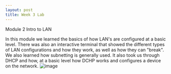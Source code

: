 ```yaml
---
layout: post
title: Week 3 Lab
---
```


Module 2 Intro to LAN

In this module we learned the basics of how LAN's are configured at a basic level. There was also an interactive terminal that showed the different types of LAN configurations and how they work, as well as how they can "break". We also learned how subnetting is generally used. It also took us through DHCP and how, at a basic level how DCHP works and configures a device on the network.
![image](https://user-images.githubusercontent.com/60416463/153806049-f8517bf9-cc2e-4f39-beb5-3339d9875832.png)
